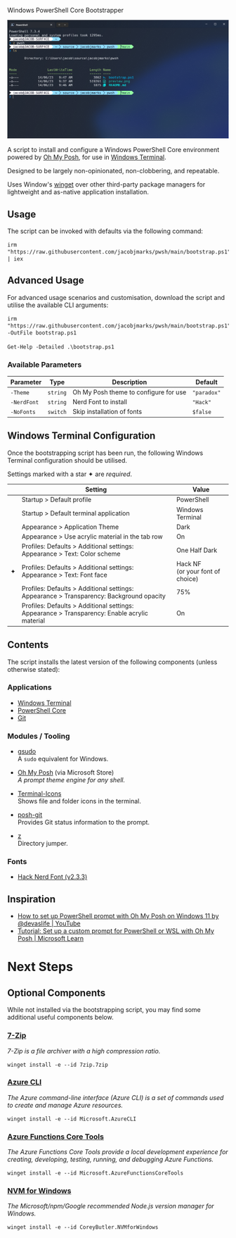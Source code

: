 Windows PowerShell Core Bootstrapper

![Preview](preview.png)

A script to install and configure a Windows PowerShell Core environment powered by [Oh My Posh](https://ohmyposh.dev/), for use in [Windows Terminal](https://learn.microsoft.com/en-au/windows/terminal/).

Designed to be largely non-opinionated, non-clobbering, and repeatable.

Uses Window's [winget](https://learn.microsoft.com/en-us/windows/package-manager/) over other third-party package managers for lightweight and as-native application installation.

## Usage

The script can be invoked with defaults via the following command:

``` pwsh
irm "https://raw.githubusercontent.com/jacobjmarks/pwsh/main/bootstrap.ps1" | iex
```

## Advanced Usage

For advanced usage scenarios and customisation, download the script and utilise the available CLI arguments:

``` pwsh
irm "https://raw.githubusercontent.com/jacobjmarks/pwsh/main/bootstrap.ps1" -OutFile bootstrap.ps1

Get-Help -Detailed .\bootstrap.ps1
```

### Available Parameters

| Parameter   | Type     | Description                           | Default     |
| ----------- | -------- | ------------------------------------- | ----------- |
| `-Theme`    | `string` | Oh My Posh theme to configure for use | `"paradox"` |
| `-NerdFont` | `string` | Nerd Font to install                  | `"Hack"`    |
| `-NoFonts`  | `switch` | Skip installation of fonts            | `$false`    |

## Windows Terminal Configuration

Once the bootstrapping script has been run, the following Windows Terminal configuration should be utilised.

Settings marked with a star &#x2726; are *required*.

|          | Setting                                                                                      | Value                               |
| -------- | -------------------------------------------------------------------------------------------- | ----------------------------------- |
|          | Startup > Default profile                                                                    | PowerShell                          |
|          | Startup > Default terminal application                                                       | Windows Terminal                    |
|          | Appearance > Application Theme                                                               | Dark                                |
|          | Appearance > Use acrylic material in the tab row                                             | On                                  |
|          | Profiles: Defaults > Additional settings: Appearance > Text: Color scheme                    | One Half Dark                       |
| &#x2726; | Profiles: Defaults > Additional settings: Appearance > Text: Font face                       | Hack NF<br>(or your font of choice) |
|          | Profiles: Defaults > Additional settings: Appearance > Transparency: Background opacity      | 75%                                 |
|          | Profiles: Defaults > Additional settings: Appearance > Transparency: Enable acrylic material | On                                  |

## Contents

The script installs the latest version of the following components (unless otherwise stated):

### Applications

- [Windows Terminal](https://github.com/microsoft/terminal)
- [PowerShell Core](https://github.com/PowerShell/PowerShell)
- [Git](https://git-scm.com/download/win)

### Modules / Tooling

- [gsudo](https://github.com/gerardog/gsudo)\
  A `sudo` equivalent for Windows.

- [Oh My Posh](https://github.com/jandedobbeleer/oh-my-posh) (via Microsoft Store)\
  *A prompt theme engine for any shell.*

- [Terminal-Icons](https://github.com/devblackops/Terminal-Icons)\
  Shows file and folder icons in the terminal.

- [posh-git](https://github.com/dahlbyk/posh-git)\
  Provides Git status information to the prompt.

- [z](https://github.com/badmotorfinger/z)\
  Directory jumper.

### Fonts

- [Hack Nerd Font (v2.3.3)](https://github.com/ryanoasis/nerd-fonts)

## Inspiration

- [How to set up PowerShell prompt with Oh My Posh on Windows 11 by @devaslife | YouTube](https://youtu.be/5-aK2_WwrmM)
- [Tutorial: Set up a custom prompt for PowerShell or WSL with Oh My Posh | Microsoft Learn](https://learn.microsoft.com/en-us/windows/terminal/tutorials/custom-prompt-setup)

# Next Steps

## Optional Components

While not installed via the bootstrapping script, you may find some additional useful components below.

### [7-Zip](https://www.7-zip.org/)

_7-Zip is a file archiver with a high compression ratio._

``` pwsh
winget install -e --id 7zip.7zip
```

### [Azure CLI](https://github.com/Azure/azure-cli)

_The Azure command-line interface (Azure CLI) is a set of commands used to create and manage Azure resources._

``` pwsh
winget install -e --id Microsoft.AzureCLI
```

### [Azure Functions Core Tools](https://github.com/Azure/azure-functions-core-tools)

_The Azure Functions Core Tools provide a local development experience for creating, developing, testing, running, and debugging Azure Functions._

``` pwsh
winget install -e --id Microsoft.AzureFunctionsCoreTools
```

### [NVM for Windows](https://github.com/coreybutler/nvm-windows)

_The Microsoft/npm/Google recommended Node.js version manager for Windows._

``` pwsh
winget install -e --id CoreyButler.NVMforWindows
```
